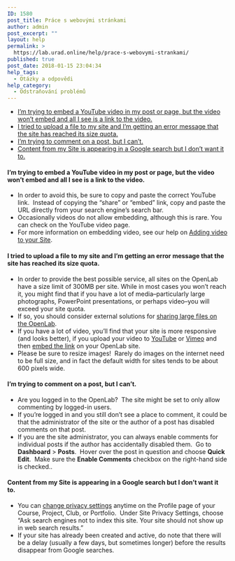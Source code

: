 ```yaml
---
ID: 1580
post_title: Práce s webovými stránkami
author: admin
post_excerpt: ""
layout: help
permalink: >
  https://lab.urad.online/help/prace-s-webovymi-strankami/
published: true
post_date: 2018-01-15 23:04:34
help_tags:
  - Otázky a odpovědi
help_category:
  - Odstraňování problémů
---
```

<ul>
 	<li><a href="https://lab.urad.online/help/prace-s-webovymi-strankami/#videoembed">I’m trying to embed a YouTube video in my post or page, but the video won’t embed and all I see is a link to the video.</a></li>
 	<li><a href="https://lab.urad.online/help/prace-s-webovymi-strankami/#quota">I tried to upload a file to my site and I’m getting an error message that the site has reached its size quota.</a></li>
 	<li><a href="https://lab.urad.online/help/prace-s-webovymi-strankami/#comment">I’m trying to comment on a post, but I can’t.</a></li>
 	<li><a href="https://lab.urad.online/help/prace-s-webovymi-strankami/#google">Content from my Site is appearing in a Google search but I don’t want it to.</a><a name="videoembed"></a></li>
</ul>
<h4>I’m trying to embed a YouTube video in my post or page, but the video won’t embed and all I see is a link to the video.</h4>
<ul>
 	<li>In order to avoid this, be sure to copy and paste the correct YouTube link.  Instead of copying the “share” or “embed” link, copy and paste the URL directly from your search engine’s search bar.</li>
 	<li>Occasionally videos do not allow embedding, although this is rare. You can check on the YouTube video page.</li>
 	<li>For more information on embedding video, see our help on <a href="https://lab.urad.online/help/adding-video-to-your-site/">Adding video to your Site</a>.<a name="quota"></a></li>
</ul>
<h4>I tried to upload a file to my site and I’m getting an error message that the site has reached its size quota.</h4>
<ul>
 	<li>In order to provide the best possible service, all sites on the OpenLab have a size limit of 300MB per site. While in most cases you won’t reach it, you might find that if you have a lot of media–particularly large photographs, PowerPoint presentations, or perhaps video–you will exceed your site quota.</li>
 	<li>If so, you should consider external solutions for <a href="https://lab.urad.online/help/sharing-large-files-on-the-openlab/">sharing large files on the OpenLab</a>.</li>
 	<li>If you have a lot of video, you’ll find that your site is more responsive (and looks better), if you upload your video to <a href="https://www.youtube.com/" target="_blank" rel="noopener">YouTube</a> or <a href="https://vimeo.com/" target="_blank" rel="noopener">Vimeo</a> and then <a href="https://lab.urad.online/help/adding-video-to-your-site/">embed the link</a> on your OpenLab site.</li>
 	<li>Please be sure to resize images!  Rarely do images on the internet need to be full size, and in fact the default width for sites tends to be about 600 pixels wide.<a name="comment"></a></li>
</ul>
<h4>I’m trying to comment on a post, but I can’t.</h4>
<ul>
 	<li>Are you logged in to the OpenLab?  The site might be set to only allow commenting by logged-in users.</li>
 	<li>If you’re logged in and you still don’t see a place to comment, it could be that the administrator of the site or the author of a post has disabled comments on that post.</li>
 	<li>If you are the site administrator, you can always enable comments for individual posts if the author has accidentally disabled them.  Go to <strong>Dashboard</strong> &gt; <strong>Posts</strong>.  Hover over the post in question and choose <strong>Quick Edit</strong>.  Make sure the <strong>Enable Comments</strong> checkbox on the right-hand side is checked..<a name="google"></a></li>
</ul>
<h4>Content from my Site is appearing in a Google search but I don’t want it to.</h4>
<ul>
 	<li>You can <a href="https://lab.urad.online/help/changing-privacy-and-other-settings-for-a-course-project-or-club/">change privacy settings</a> anytime on the Profile page of your Course, Project, Club, or Portfolio.  Under Site Privacy Settings, choose “Ask search engines not to index this site. Your site should not show up in web search results.”</li>
 	<li>If your site has already been created and active, do note that there will be a delay (usually a few days, but sometimes longer) before the results disappear from Google searches.</li>
</ul>